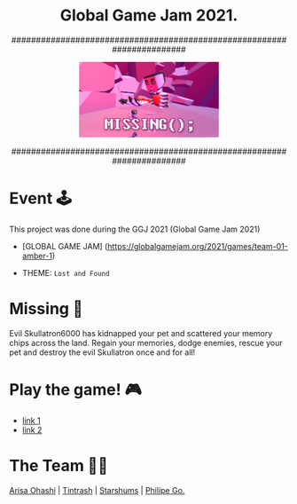<h1 align="center">Global Game Jam 2021.</h1>

<p align="center">#######################################################################</p>


<p align="center"><img src="./media/background.png" width="50%" height="50%"></p>

<p align="center">#######################################################################</p>

# Event :joystick:

This project was done during the GGJ 2021 (Global Game Jam 2021)

- [GLOBAL GAME JAM] (https://globalgamejam.org/2021/games/team-01-amber-1)

- THEME: ``` Lost and Found ```

# Missing :game_die: 

Evil Skullatron6000 has kidnapped your pet and scattered your memory chips across the land. Regain your memories, dodge enemies, rescue your pet and destroy the evil Skullatron once and for all!

# Play the game! :video_game:  
- [link 1](https://philipego.itch.io/missing)
- [link 2](https://eternalodyssey10.itch.io/missing)


# The Team :man_technologist:

[Arisa Ohashi](https://github.com/VanillaSpace) | [Tintrash](https://github.com/tintrash08) | [Starshums](https://github.com/starshums) | [Philipe Go.](https://github.com/philipe-go)

